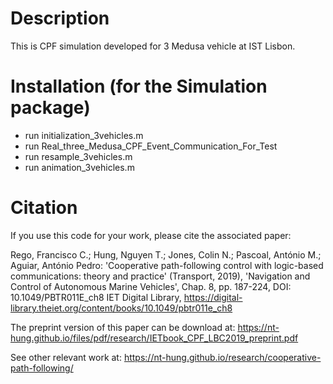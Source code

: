 # Description

This is CPF simulation developed for 3 Medusa vehicle at IST Lisbon. 

# Installation (for the Simulation package)

- run initialization_3vehicles.m
- run Real_three_Medusa_CPF_Event_Communication_For_Test
- run resample_3vehicles.m
- run animation_3vehicles.m

# Citation 

If you use this code for your work, please cite the associated paper:

Rego, Francisco C.; Hung, Nguyen T.; Jones, Colin N.; Pascoal, António M.; Aguiar, António Pedro: 'Cooperative path-following control with logic-based communications: theory and practice' (Transport, 2019), 'Navigation and Control of Autonomous Marine Vehicles', Chap. 8, pp. 187-224, DOI: 10.1049/PBTR011E_ch8
IET Digital Library, https://digital-library.theiet.org/content/books/10.1049/pbtr011e_ch8

The preprint version of this paper can be download at: https://nt-hung.github.io/files/pdf/research/IETbook_CPF_LBC2019_preprint.pdf

See other relevant work at: https://nt-hung.github.io/research/cooperative-path-following/



